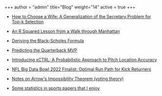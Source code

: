 +++
author = "admin"
title="Blog"
weight="14"
active = true
+++

* [How to Choose a Wife: A Generalization of the Secretary Problem for Top-k Selection](pdf/blog/How_to_Choose_a_Wife.pdf)

* [An R Squared Lesson from a Walk through Manhattan](pdf/blog/An_R2_Lesson_from_a_walk_through_Manhattan.pdf)

* [Deriving the Black-Scholes Formula](pdf/blog/Deriving_the_Black_Scholes_Formula.pdf)

* [Predicting the Quarterback MVP](pdf/blog/Predicting_the_Quarterback_MVP.pdf)

* [Introducing xCTRL: A Probabilistic Approach to Pitch Location Accuracy](https://wsb.wharton.upenn.edu/introducing-xctrl-a-probabilistic-approach-to-pitch-location-accuracy/)

* [NFL Big Data Bowl 2022 Finalist: Optimal Run Path for Kick Returners](https://operations.nfl.com/gameday/analytics/big-data-bowl/2022-big-data-bowl-video-gallery-recap) 

* [Notes on Arrow's Impossibility Theorem (voting theory)](pdf/blog/Arrows_Impossibility_Theorem.pdf)

<!---
* [Some books and papers that I enjoy(/books_and_papers/)
--->

* [Some statistics in sports papers that I enjoy](/statistics_in_sports_papers/)

<!--- 
* [NFL Big Data Bowl 2025 Finalist:](https://operations.nfl.com/gameday/analytics/big-data-bowl/2025-big-data-bowl-finalists/) [Safety Entropy](https://www.kaggle.com/code/colejacobson/safety-entropy)
    * [slides](pdf/talks/slides_BigDataBowl2025_SafetyEntropy.pdf)

# LOCAL VERSION OF THE BDB ENTRY
[Safety Entropy](pdf/safety_entropy_local/safety_entropy.html)

[NFL Big Data Bowl 2025:](https://www.kaggle.com/competitions/nfl-big-data-bowl-2025)

* [NFL Big Data Bowl 2022 Finalist:](https://operations.nfl.com/gameday/analytics/big-data-bowl/2022-big-data-bowl-video-gallery-recap) [Optimal Run Path for Kick Returners](https://www.kaggle.com/code/tainguyen7597/optimal-run-path-for-kick-returners)
-->
